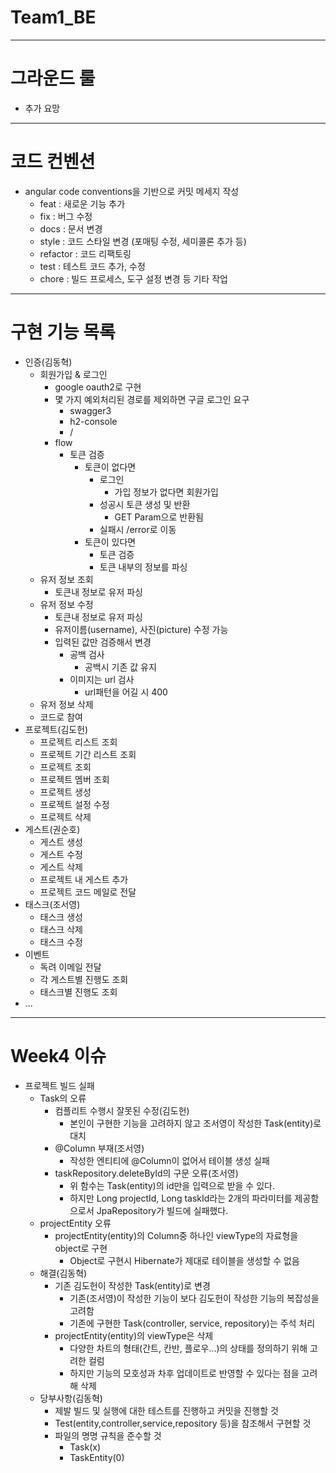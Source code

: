 # Team1_BE

---

# 그라운드 룰

- 추가 요망

---

# 코드 컨벤션

- angular code conventions을 기반으로 커밋 메세지 작성
  - feat : 새로운 기능 추가
  - fix : 버그 수정
  - docs : 문서 변경
  - style : 코드 스타일 변경 (포매팅 수정, 세미콜론 추가 등)
  - refactor : 코드 리팩토링
  - test : 테스트 코드 추가, 수정
  - chore : 빌드 프로세스, 도구 설정 변경 등 기타 작업

---

# 구현 기능 목록

- 인증(김동혁)
    - 회원가입 & 로그인
      - google oauth2로 구현
      - 몇 가지 예외처리된 경로를 제외하면 구글 로그인 요구
        - swagger3
        - h2-console
        - /
      - flow
        - 토큰 검증
          - 토큰이 없다면
            - 로그인
              - 가입 정보가 없다면 회원가입
            - 성공시 토큰 생성 및 반환
              - GET Param으로 반환됨
            - 실패시 /error로 이동
          - 토큰이 있다면
            - 토큰 검증
            - 토큰 내부의 정보를 파싱
    - 유저 정보 조회
      - 토큰내 정보로 유저 파싱
    - 유저 정보 수정
      - 토큰내 정보로 유저 파싱
      - 유저이름(username), 사진(picture) 수정 가능
      - 입력된 값만 검증해서 변경
        - 공백 검사
          - 공백시 기존 값 유지
        - 이미지는 url 검사
          - url패턴을 어길 시 400
    - 유저 정보 삭제
    - 코드로 참여
- 프로젝트(김도헌)
  - 프로젝트 리스트 조회
  - 프로젝트 기간 리스트 조회
  - 프로젝트 조회
  - 프로젝트 멤버 조회
  - 프로젝트 생성
  - 프로젝트 설정 수정
  - 프로젝트 삭제
- 게스트(권순호)
  - 게스트 생성
  - 게스트 수정
  - 게스트 삭제
  - 프로젝트 내 게스트 추가
  - 프로젝트 코드 메일로 전달
- 태스크(조서영)
  - 태스크 생성
  - 태스크 삭제
  - 태스크 수정
- 이벤트
  - 독려 이메일 전달
  - 각 게스트별 진행도 조회
  - 태스크별 진행도 조회
- ...
---
# Week4 이슈
- 프로젝트 빌드 실패
  - Task의 오류 
    - 컴플리트 수행시 잘못된 수정(김도헌)
      - 본인이 구현한 기능을 고려하지 않고 조서영이 작성한 Task(entity)로 대치
    - @Column 부재(조서영)
      - 작성한 엔티티에 @Column이 없어서 테이블 생성 실패
    - taskRepository.deleteById의 구문 오류(조서영)
      - 위 함수는 Task(entity)의 id만을 입력으로 받을 수 있다.
      - 하지만 Long projectId, Long taskId라는 2개의 파라미터를 제공함으로서 JpaRepository가 빌드에 실패했다.
  - projectEntity 오류
    - projectEntity(entity)의 Column중 하나인 viewType의 자료형을 object로 구현
      - Object로 구현시 Hibernate가 제대로 테이블을 생성할 수 없음
  - 해결(김동혁)
    - 기존 김도헌이 작성한 Task(entity)로 변경
      - 기존(조서영)이 작성한 기능이 보다 김도헌이 작성한 기능의 복잡성을 고려함
      - 기존에 구현한 Task(controller, service, repository)는 주석 처리
    - projectEntity(entity)의 viewType은 삭제
      - 다양한 차트의 형태(간트, 칸반, 플로우...)의 상태를 정의하기 위해 고려한 컬럼
      - 하지만 기능의 모호성과 차후 업데이트로 반영할 수 있다는 점을 고려해 삭제
  - 당부사항(김동혁)
    - 제발 빌드 및 실행에 대한 테스트를 진행하고 커밋을 진행할 것
    - Test(entity,controller,service,repository 등)을 참조해서 구현할 것
    - 파일의 명명 규칙을 준수할 것
      - Task(x)
      - TaskEntity(0)